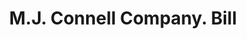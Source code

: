 ---
doi: 10.7916/D89P4CPR
date_other: '1900'
date_other_textual: 1900-1909
form: printed ephemera
genre:
- Invoices
name:
- M.J. Connell Company
object_in_context_url: https://biggert.cul.columbia.edu/items/view/ave_biggert_00740
subject_hierarchical_geographic:
- Butte, Montana, United States
subject_name:
- M.J. Connell Company
title: M.J. Connell Company. Bill
sort_title: M.J. Connell Company. Bill
call_number: ave_biggert_00740
coordinates:
- 46.006388888888885,-112.52972222222222
pid: ave_biggert_00740
identifiers: ave_biggert_00740
thumbnail: https://derivativo-2.library.columbia.edu/iiif/2/ldpd:345391/full/!256,256/0/native.jpg
permalink: "/items/ave_biggert_00740/"
layout: iiif-image-page
---
